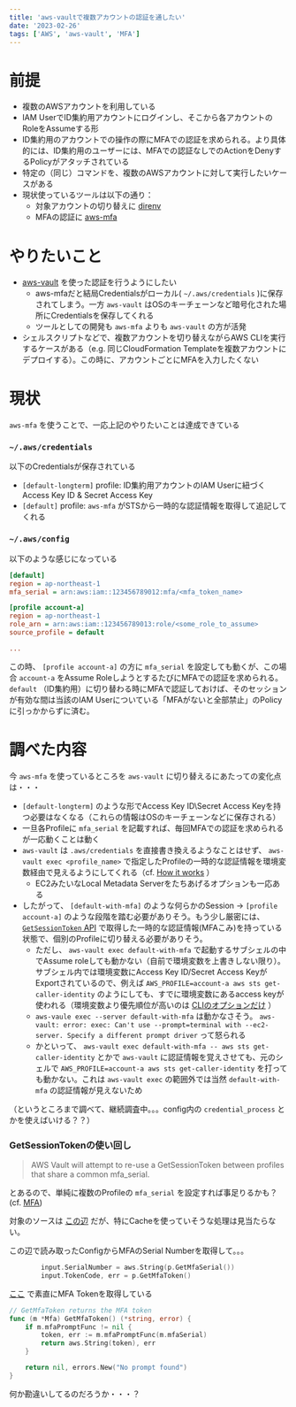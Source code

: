 ```yaml
---
title: 'aws-vaultで複数アカウントの認証を通したい'
date: '2023-02-26'
tags: ['AWS', 'aws-vault', 'MFA']
---
```


前提
====

- 複数のAWSアカウントを利用している
- IAM UserでID集約用アカウントにログインし、そこから各アカウントのRoleをAssumeする形
- ID集約用のアカウントでの操作の際にMFAでの認証を求められる。より具体的には、ID集約用のユーザーには、MFAでの認証なしでのActionをDenyするPolicyがアタッチされている
- 特定の（同じ）コマンドを、複数のAWSアカウントに対して実行したいケースがある
- 現状使っているツールは以下の通り：
  - 対象アカウントの切り替えに [direnv](https://github.com/direnv/direnv)
  - MFAの認証に [aws-mfa](https://github.com/broamski/aws-mfa)

やりたいこと
==========

- [aws-vault](https://github.com/99designs/aws-vault) を使った認証を行うようにしたい
  - aws-mfaだと結局Credentialsがローカル( `~/.aws/credentials` )に保存されてしまう。一方 `aws-vault` はOSのキーチェーンなど暗号化された場所にCredentialsを保存してくれる
  - ツールとしての開発も `aws-mfa` よりも `aws-vault` の方が活発
- シェルスクリプトなどで、複数アカウントを切り替えながらAWS CLIを実行するケースがある（e.g. 同じCloudFormation Templateを複数アカウントにデプロイする）。この時に、アカウントごとにMFAを入力したくない

現状
====

`aws-mfa` を使うことで、一応上記のやりたいことは達成できている

### `~/.aws/credentials`

以下のCredentialsが保存されている

- `[default-longterm]` profile: ID集約用アカウントのIAM Userに紐づくAccess Key ID & Secret Access Key
- `[default]` profile: `aws-mfa` がSTSから一時的な認証情報を取得して追記してくれる

### `~/.aws/config`

以下のような感じになっている

```ini
[default]
region = ap-northeast-1
mfa_serial = arn:aws:iam::123456789012:mfa/<mfa_token_name>

[profile account-a]
region = ap-northeast-1
role_arn = arn:aws:iam::123456789013:role/<some_role_to_assume>
source_profile = default

...
```

この時、 `[profile account-a]` の方に `mfa_serial` を設定しても動くが、この場合 `account-a` をAssume RoleしようとするたびにMFAでの認証を求められる。
`default` （ID集約用）に切り替わる時にMFAで認証しておけば、そのセッションが有効な間は当該のIAM Userについている「MFAがないと全部禁止」のPolicyに引っかからずに済む。

調べた内容
=========

今 `aws-mfa` を使っているところを `aws-vault` に切り替えるにあたっての変化点は・・・

- `[default-longterm]` のような形でAccess Key ID\Secret Access Keyを持つ必要はなくなる（これらの情報はOSのキーチェーンなどに保存される）
- 一旦各Profileに `mfa_serial` を記載すれば、毎回MFAでの認証を求められるが一応動くことは動く
- `aws-vault` は `.aws/credentials` を直接書き換えるようなことはせず、 `aws-vault exec <profile_name>` で指定したProfileの一時的な認証情報を環境変数経由で見えるようにしてくれる（cf. [How it works](https://github.com/99designs/aws-vault#how-it-works) ）
  - EC2みたいなLocal Metadata Serverをたちあげるオプションも一応ある
- したがって、  `[default-with-mfa]` のような何らかのSession → `[profile account-a]` のような段階を踏む必要がありそう。もう少し厳密には、 [`GetSessionToken` API](https://docs.aws.amazon.com/ja_jp/IAM/latest/UserGuide/id_credentials_temp_control-access_getsessiontoken.html) で取得した一時的な認証情報(MFAこみ)を持っている状態で、個別のProfileに切り替える必要がありそう。 
  - ただし、 `aws-vault exec default-with-mfa` で起動するサブシェルの中でAssume roleしても動かない（自前で環境変数を上書きしない限り）。サブシェル内では環境変数にAccess Key ID/Secret Access KeyがExportされているので、例えば `AWS_PROFILE=account-a aws sts get-caller-identity` のようにしても、すでに環境変数にあるaccess keyが使われる（環境変数より優先順位が高いのは [CLIのオプションだけ](https://docs.aws.amazon.com/cli/latest/userguide/cli-configure-quickstart.html#cli-configure-quickstart-precedence) ）
  - `aws-vaule exec --server default-with-mfa` は動かなさそう。 `aws-vault: error: exec: Can't use --prompt=terminal with --ec2-server. Specify a different prompt driver` って怒られる
  - かといって、 `aws-vault exec default-with-mfa -- aws sts get-caller-identity` とかで `aws-vault` に認証情報を覚えさせても、元のシェルで `AWS_PROFILE=account-a aws sts get-caller-identity` を打っても動かない。これは `aws-vault exec` の範囲外では当然 `default-with-mfa` の認証情報が見えないため

（というところまで調べて、継続調査中。。。config内の `credential_process` とかを使えばいける？？）

### GetSessionTokenの使い回し

> AWS Vault will attempt to re-use a GetSessionToken between profiles that share a common mfa_serial. 

とあるので、単純に複数のProfileの `mfa_serial` を設定すれば事足りるかも？ (cf. [MFA](https://github.com/99designs/aws-vault/blob/master/USAGE.md#mfa))


対象のソースは [この辺](https://github.com/99designs/aws-vault/blob/master/vault/sessiontokenprovider.go#L36-L60) だが、特にCacheを使っていそうな処理は見当たらない。

この辺で読み取ったConfigからMFAのSerial Numberを取得して。。。

```go
		input.SerialNumber = aws.String(p.GetMfaSerial())
		input.TokenCode, err = p.GetMfaToken()
```

[ここ](https://github.com/99designs/aws-vault/blob/a8cee667b96fe18e7cf86fa65b31a661ab112334/vault/mfa.go#L22-L29) で素直にMFA Tokenを取得している

```go
// GetMfaToken returns the MFA token
func (m *Mfa) GetMfaToken() (*string, error) {
	if m.mfaPromptFunc != nil {
		token, err := m.mfaPromptFunc(m.mfaSerial)
		return aws.String(token), err
	}

	return nil, errors.New("No prompt found")
}
```

何か勘違いしてるのだろうか・・・？
